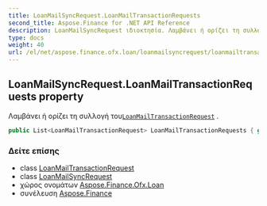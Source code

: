 ```yaml
---
title: LoanMailSyncRequest.LoanMailTransactionRequests
second_title: Aspose.Finance for .NET API Reference
description: LoanMailSyncRequest ιδιοκτησία. Λαμβάνει ή ορίζει τη συλλογή τουLoanMailTransactionRequest .
type: docs
weight: 40
url: /el/net/aspose.finance.ofx.loan/loanmailsyncrequest/loanmailtransactionrequests/
---
```

## LoanMailSyncRequest.LoanMailTransactionRequests property

Λαμβάνει ή ορίζει τη συλλογή του[`LoanMailTransactionRequest`](../../loanmailtransactionrequest/) .

```csharp
public List<LoanMailTransactionRequest> LoanMailTransactionRequests { get; set; }
```

### Δείτε επίσης

* class [LoanMailTransactionRequest](../../loanmailtransactionrequest/)
* class [LoanMailSyncRequest](../)
* χώρος ονομάτων [Aspose.Finance.Ofx.Loan](../../loanmailsyncrequest/)
* συνέλευση [Aspose.Finance](../../../)


